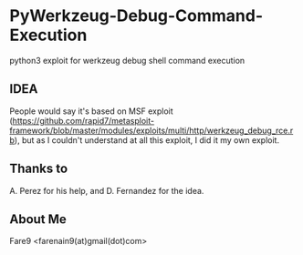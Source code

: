 # PyWerkzeug-Debug-Command-Execution
python3 exploit for werkzeug debug shell command execution

## IDEA
People would say it's based on MSF exploit (https://github.com/rapid7/metasploit-framework/blob/master/modules/exploits/multi/http/werkzeug_debug_rce.rb), but as I couldn't understand at all this exploit, I did it my own exploit.

## Thanks to
A. Perez for his help, and D. Fernandez for the idea.

## About Me

Fare9	<farenain9(at)gmail(dot)com>
